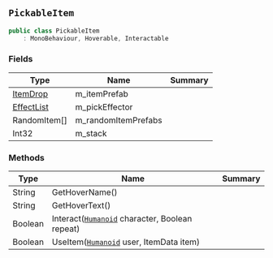 ## `PickableItem`

```csharp
public class PickableItem
    : MonoBehaviour, Hoverable, Interactable
```

### Fields

| Type | Name | Summary | 
| --- | --- | --- | 
| [ItemDrop](./ItemDrop.md) | m_itemPrefab |  | 
| [EffectList](./EffectList.md) | m_pickEffector |  | 
| RandomItem[] | m_randomItemPrefabs |  | 
| Int32 | m_stack |  | 


### Methods

| Type | Name | Summary | 
| --- | --- | --- | 
| String | GetHoverName() |  | 
| String | GetHoverText() |  | 
| Boolean | Interact([`Humanoid`](./Humanoid.md) character, Boolean repeat) |  | 
| Boolean | UseItem([`Humanoid`](./Humanoid.md) user, ItemData item) |  | 


